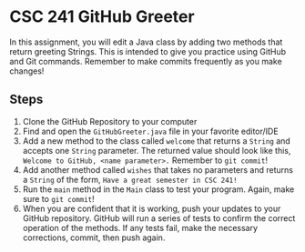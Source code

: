 # CSC 241 GitHub Greeter
In this assignment, you will edit a Java class by adding two methods that return greeting Strings. This is intended to give you practice using GitHub and Git commands. Remember to make commits frequently as you make changes!

## Steps

1. Clone the GitHub Repository to your computer
1. Find and open the `GitHubGreeter.java` file in your favorite editor/IDE
1. Add a new method to the class called `welcome` that returns a `String` and accepts one `String` parameter. The returned value should look like this, `Welcome to GitHub, <name parameter>.` Remember to `git commit`!
1. Add another method called `wishes` that takes no parameters and returns a `String` of the form, `Have a great semester in CSC 241!`
1. Run the `main` method in the `Main` class to test your program. Again, make sure to `git commit`!
1. When you are confident that it is working, push your updates to your GitHub repository. GitHub will run a series of tests to confirm the correct operation of the methods. If any tests fail, make the necessary corrections, commit, then push again.
